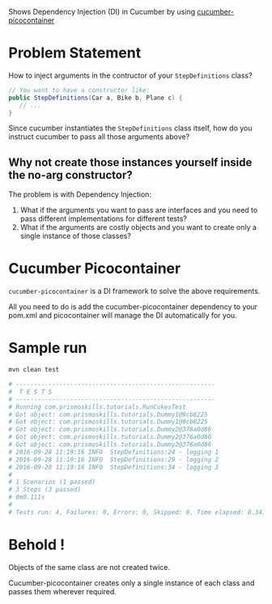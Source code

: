
Shows Dependency Injection (DI) in Cucumber by using [cucumber-picocontainer](https://cucumber.io/blog/2015/07/08/polymorphic-step-definitions)

# Problem Statement

How to inject arguments in the contructor of your `StepDefinitions` class?

```java
// You want to have a constructor like:
public StepDefinitions(Car a, Bike b, Plane c) {
   // ...
}
```

Since cucumber instantiates the `StepDefinitions` class itself, how do you instruct
cucumber to pass all those arguments above?


## Why not create those instances yourself inside the no-arg constructor?

The problem is with Dependency Injection:

1. What if the arguments you want to pass are interfaces and you need to pass different implementations for different tests?
2. What if the arguments are costly objects and you want to create only a single instance of those classes?


# Cucumber Picocontainer

`cucumber-picocontainer` is a DI framework to solve the above requirements.

All you need to do is add the cucumber-picocontainer dependency to your pom.xml and picocontainer will manage the DI automatically for you.



# Sample run

```bash
mvn clean test

# -------------------------------------------------------
#  T E S T S
# -------------------------------------------------------
# Running com.prismoskills.tutorials.RunCukesTest
# Got object: com.prismoskills.tutorials.Dummy1@9cb8225
# Got object: com.prismoskills.tutorials.Dummy1@9cb8225
# Got object: com.prismoskills.tutorials.Dummy2@376a0d86
# Got object: com.prismoskills.tutorials.Dummy2@376a0d86
# Got object: com.prismoskills.tutorials.Dummy2@376a0d86
# 2016-09-28 11:19:16 INFO  StepDefinitions:24 - logging 1
# 2016-09-28 11:19:16 INFO  StepDefinitions:29 - logging 2
# 2016-09-28 11:19:16 INFO  StepDefinitions:34 - logging 3
# 
# 1 Scenarios (1 passed)
# 3 Steps (3 passed)
# 0m0.111s
# 
# Tests run: 4, Failures: 0, Errors: 0, Skipped: 0, Time elapsed: 0.341 sec
```

# Behold !

Objects of the same class are not created twice.

Cucumber-picocontainer creates only a single instance of each class and passes them wherever required.

